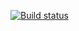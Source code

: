 [![Build status](https://ci.appveyor.com/api/projects/status/mx8axpchn3bp7mh9?svg=true)](https://ci.appveyor.com/project/serj-43/cardrequesttesting)